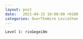 ```yaml
---
layout: post
date:   2021-04-15 10:00:00 +0100
categories: OverTheWire Leviathan
---
```


```bash
Level 1: rioGegei8m

```